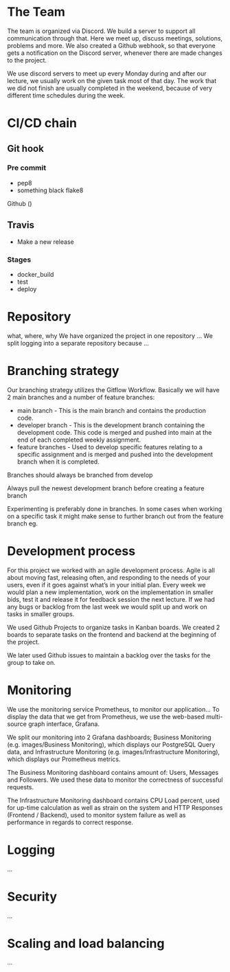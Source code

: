 
# The Team

The team is organized via Discord. We build a server to support all communication through that.
Here we meet up, discuss meetings, solutions, problems and more. We also created a Github webhook, so that everyone gets a notification on the Discord server, whenever there are made changes to the project.

We use discord servers to meet up every Monday during and after our lecture, we usually work on the given task most of that day. The work that we did not finish are usually completed in the weekend, because of very different time schedules during the week.

# CI/CD chain

## Git hook

### Pre commit
- pep8 
- something black
flake8

Github ()

## Travis 

- Make a new release

### Stages

- docker_build
- test
- deploy

# Repository

what, where, why
We have organized the project in one repository ...
We split logging into a separate repository because ...

# Branching strategy

Our branching strategy utilizes the Gitflow Workflow. Basically we will have 2 main branches and a number of feature branches:

- main branch - This is the main branch and contains the production code.
- developer branch - This is the development branch containing the development code. This code is merged and pushed into main at the end of each completed weekly assignment.
- feature branches - Used to develop specific features relating to a specific assignment and is merged and pushed into the development branch when it is completed.

Branches should always be branched from develop

Always pull the newest development branch before creating a feature branch

Experimenting is preferably done in branches. In some cases when working on a specific task it might make sense to further branch out from the feature branch eg.

# Development process

For this project we worked with an agile development process. Agile is all about moving fast, releasing often, and responding to the needs of your users, even if it goes against what’s in your initial plan. Every week we would plan a new implementation, work on the implementation in smaller bids, test it and release it for feedback session the next lecture. If we had any bugs or backlog from the last week we would split up and work on tasks in smaller groups. 

We used Github Projects to organize tasks in Kanban boards. We created 2 boards to separate tasks on the frontend and backend at the beginning of the project.

We later used Github issues to maintain a backlog over the tasks for the group to take on.

# Monitoring

We use the monitoring service Prometheus, to monitor our application...
To display the data that we get from Prometheus, we use the web-based multi-source graph interface, Grafana.

We split our monitoring into 2 Grafana dashboards; Business Monitoring (e.g. images/Business Monitoring), which displays our PostgreSQL Query data, and Infrastructure Monitoring (e.g. images/Infrastructure Monitoring), which displays our Prometheus metrics.

The Business Monitoring dashboard contains amount of: Users, Messages and Followers. We used these data to monitor the correctness of successful requests.

The Infrastructure Monitoring dashboard contains CPU Load percent, used for up-time calculation as well as strain on the system and HTTP Responses (Frontend / Backend), used to monitor system failure as well as performance in regards to correct response.

# Logging

...

# Security

...

# Scaling and load balancing

... 